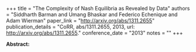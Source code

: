 +++
title = "The Complexity of Nash Equilibria as Revealed by Data"
authors = "Siddharth Barman and Umang Bhaskar and Federico Echenique and Adam Wierman"
paper_link = "http://arxiv.org/abs/1311.2655"
publication_details = "CoRR, abs/1311.2655, 2013, url: <a href='http://arxiv.org/abs/1311.2655' target='_blank'>http://arxiv.org/abs/1311.2655</a>."
conference_date = "2013"
notes = ""
+++

<b>Abstract:</b>
